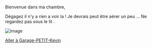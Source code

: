Bienvenue dans ma chambre,

Dégagez il n'y a rien a voir la !
Je devrais peut être aérer un peu ... 
Ne regardez pas sous le lit .

![image](https://c8.alamy.com/zoomsfr/9/857e7bf3d9284415a96cb5bd0f39faff/2gcdtn7.jpg)

[Aller à Garage-PETIT-Kevin](https://github.com/Yahyabey48/tp-labyrinthe/blob/Garage-PETIT-Kevin/Garage-PETIT-Kevin.md)
